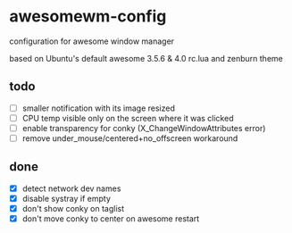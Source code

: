 # awesomewm-config
configuration for awesome window manager

based on Ubuntu's default awesome 3.5.6 & 4.0 rc.lua and zenburn theme

## todo
- [ ] smaller notification with its image resized
- [ ] CPU temp visible only on the screen where it was clicked
- [ ] enable transparency for conky (X_ChangeWindowAttributes error)
- [ ] remove under_mouse/centered+no_offscreen workaround

## done
- [x] detect network dev names
- [x] disable systray if empty
- [x] don't show conky on taglist
- [x] don't move conky to center on awesome restart
